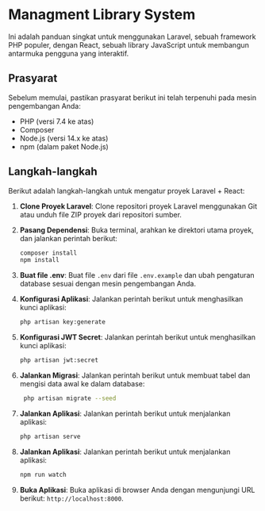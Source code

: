 # Managment Library System

Ini adalah panduan singkat untuk menggunakan Laravel, sebuah framework PHP populer, dengan React, sebuah library JavaScript untuk membangun antarmuka pengguna yang interaktif.

## Prasyarat

Sebelum memulai, pastikan prasyarat berikut ini telah terpenuhi pada mesin pengembangan Anda:

- PHP (versi 7.4 ke atas)
- Composer
- Node.js (versi 14.x ke atas)
- npm (dalam paket Node.js)

## Langkah-langkah

Berikut adalah langkah-langkah untuk mengatur proyek Laravel + React:

1. **Clone Proyek Laravel**: Clone repositori proyek Laravel menggunakan Git atau unduh file ZIP proyek dari repositori sumber.

2. **Pasang Dependensi**: Buka terminal, arahkan ke direktori utama proyek, dan jalankan perintah berikut:

   ```bash
   composer install
   npm install
    ```
3. **Buat file .env**: Buat file `.env` dari file `.env.example` dan ubah pengaturan database sesuai dengan mesin pengembangan Anda.

4. **Konfigurasi Aplikasi**: Jalankan perintah berikut untuk menghasilkan kunci aplikasi:

   ```bash
   php artisan key:generate
   ```
5. **Konfigurasi JWT Secret**: Jalankan perintah berikut untuk menghasilkan kunci aplikasi:
     ```bash
   php artisan jwt:secret
   ```
6. **Jalankan Migrasi**: Jalankan perintah berikut untuk membuat tabel dan mengisi data awal ke dalam database:
   ```bash
    php artisan migrate --seed
    ```
7. **Jalankan Aplikasi**: Jalankan perintah berikut untuk menjalankan aplikasi:
    ```bash
    php artisan serve
    ```
8. **Jalankan Aplikasi**: Jalankan perintah berikut untuk menjalankan aplikasi:
    ```bash
    npm run watch
    ```
9. **Buka Aplikasi**: Buka aplikasi di browser Anda dengan mengunjungi URL berikut: `http://localhost:8000`.
